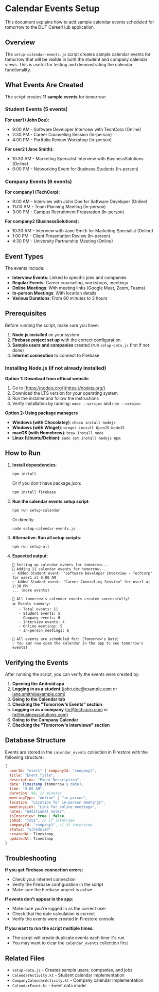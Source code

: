 # Calendar Events Setup

This document explains how to add sample calendar events scheduled for tomorrow to the DUT CareerHub application.

## Overview

The `setup-calendar-events.js` script creates sample calendar events for tomorrow that will be visible in both the student and company calendar views. This is useful for testing and demonstrating the calendar functionality.

## What Events Are Created

The script creates **11 sample events** for tomorrow:

### Student Events (5 events)
**For user1 (John Doe):**
- 9:00 AM - Software Developer Interview with TechCorp (Online)
- 2:30 PM - Career Counseling Session (In-person)
- 4:00 PM - Portfolio Review Workshop (In-person)

**For user2 (Jane Smith):**
- 10:30 AM - Marketing Specialist Interview with BusinessSolutions (Online)
- 6:00 PM - Networking Event for Business Students (In-person)

### Company Events (6 events)
**For company1 (TechCorp):**
- 9:00 AM - Interview with John Doe for Software Developer (Online)
- 11:00 AM - Team Planning Meeting (In-person)
- 3:00 PM - Campus Recruitment Preparation (In-person)

**For company2 (BusinessSolutions):**
- 10:30 AM - Interview with Jane Smith for Marketing Specialist (Online)
- 1:00 PM - Client Presentation Review (In-person)
- 4:30 PM - University Partnership Meeting (Online)

## Event Types

The events include:
- **Interview Events**: Linked to specific jobs and companies
- **Regular Events**: Career counseling, workshops, meetings
- **Online Meetings**: With meeting links (Google Meet, Zoom, Teams)
- **In-person Meetings**: With location details
- **Various Durations**: From 60 minutes to 3 hours

## Prerequisites

Before running the script, make sure you have:

1. **Node.js installed** on your system
2. **Firebase project set up** with the correct configuration
3. **Sample users and companies** created (run `setup-data.js` first if not done)
4. **Internet connection** to connect to Firebase

### Installing Node.js (if not already installed)

**Option 1: Download from official website**
1. Go to [https://nodejs.org/](https://nodejs.org/)
2. Download the LTS version for your operating system
3. Run the installer and follow the instructions
4. Verify installation by running: `node --version` and `npm --version`

**Option 2: Using package managers**
- **Windows (with Chocolatey)**: `choco install nodejs`
- **Windows (with Winget)**: `winget install OpenJS.NodeJS`
- **macOS (with Homebrew)**: `brew install node`
- **Linux (Ubuntu/Debian)**: `sudo apt install nodejs npm`

## How to Run

1. **Install dependencies**:
   ```bash
   npm install
   ```

   Or if you don't have package.json:
   ```bash
   npm install firebase
   ```

2. **Run the calendar events setup script**:
   ```bash
   npm run setup-calendar
   ```

   Or directly:
   ```bash
   node setup-calendar-events.js
   ```

3. **Alternative: Run all setup scripts**:
   ```bash
   npm run setup-all
   ```

3. **Expected output**:
   ```
   📅 Setting up calendar events for tomorrow...
   📝 Adding 11 calendar events for tomorrow...
   ✅ Added Student event: "Software Developer Interview - TechCorp" for user1 at 9:00 AM
   ✅ Added Student event: "Career Counseling Session" for user1 at 2:30 PM
   ... (more events)

   🎉 All tomorrow's calendar events created successfully!
   📊 Events summary:
      - Total events: 11
      - Student events: 5
      - Company events: 6
      - Interview events: 4
      - Online meetings: 5
      - In-person meetings: 6

   📅 All events are scheduled for: [Tomorrow's Date]
   💡 You can now open the calendar in the app to see tomorrow's events!
   ```

## Verifying the Events

After running the script, you can verify the events were created by:

1. **Opening the Android app**
2. **Logging in as a student** (john.doe@example.com or jane.smith@example.com)
3. **Going to the Calendar tab**
4. **Checking the "Tomorrow's Events" section**
5. **Logging in as a company** (hr@techcorp.com or hr@businesssolutions.com)
6. **Going to the Company Calendar**
7. **Checking the "Tomorrow's Interviews" section**

## Database Structure

Events are stored in the `calendar_events` collection in Firestore with the following structure:

```javascript
{
  userId: "user1" | companyId: "company1",
  title: "Event Title",
  description: "Event Description",
  date: Timestamp (tomorrow's date),
  time: "9:00 AM",
  duration: 90, // minutes
  meetingType: "online" | "in-person",
  location: "Location for in-person meetings",
  meetingLink: "Link for online meetings",
  notes: "Additional notes",
  isInterview: true | false,
  jobId: "job1", // if interview
  companyId: "company1", // if interview
  status: "scheduled",
  createdAt: Timestamp,
  updatedAt: Timestamp
}
```

## Troubleshooting

**If you get Firebase connection errors:**
- Check your internet connection
- Verify the Firebase configuration in the script
- Make sure the Firebase project is active

**If events don't appear in the app:**
- Make sure you're logged in as the correct user
- Check that the date calculation is correct
- Verify the events were created in Firestore console

**If you want to run the script multiple times:**
- The script will create duplicate events each time it's run
- You may want to clear the `calendar_events` collection first

## Related Files

- `setup-data.js` - Creates sample users, companies, and jobs
- `CalendarActivity.kt` - Student calendar implementation
- `CompanyCalendarActivity.kt` - Company calendar implementation
- `CalendarEvent.kt` - Event data model
